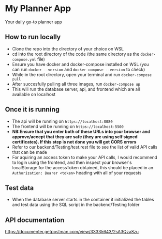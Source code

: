 # My Planner App
Your daily go-to planner app

## How to run locally
- Clone the repo into the directory of your choice on WSL
- cd into the root directory of the code (the same directory as the `docker-compose.yml` file)
- Ensure you have docker and docker-compose installed on WSL (you can run `docker --version` and `docker-compose --version` to check)
- While in the root directory, open your terminal and run `docker-compose pull`
- After succesfully pulling all three images, run `docker-compose up`
- This will run the database server, api, and frontend which are all available on localhost

## Once it is running
- The api will be running on `https://localhost:8080`
- The frontend will be running on `https://localhost:5500`
- **NB:Ensure that you enter both of these URLs into your browser and approve/accept that they are safe (they are using self signed certificates). If this step is not done you will get CORS errors**
- Refer to our backend/Testing/test.rest file to see the list of valid API calls that can be made
- For aquiring an access token to make your API calls, I would recommend to login using the frontend, and then inspect your browser's localStorage for the accessToken obtained, this should be placed in an `Authorization: Bearer <token>` heading with all of your requests

## Test data
- When the database server starts in the container it initialized the tables and test data using the SQL script in the backend/Testing folder

## API documentation
https://documenter.getpostman.com/view/33335643/2sA3Qza8zu